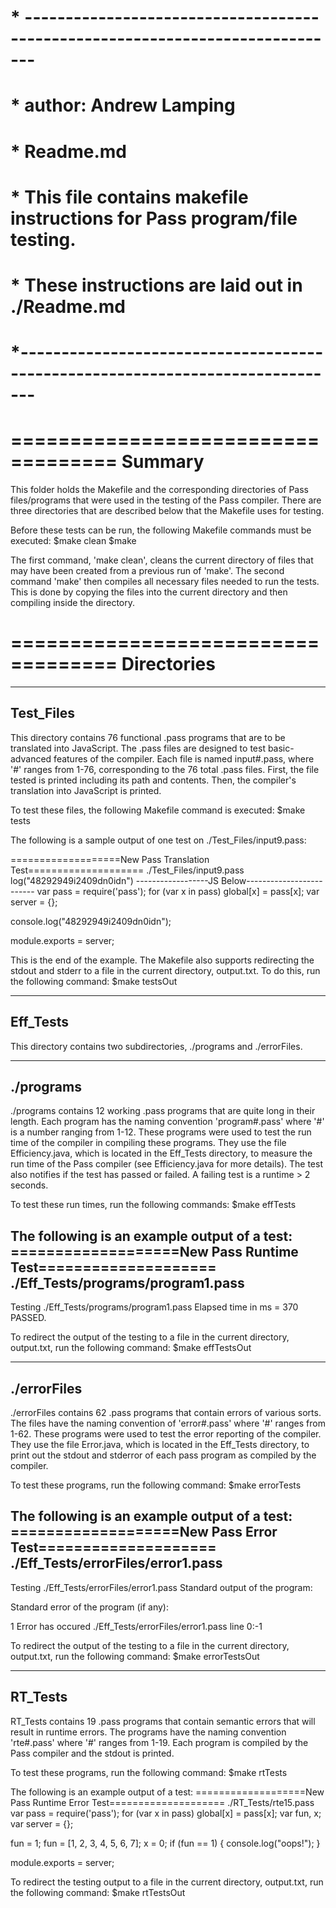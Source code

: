 # * ----------------------------------------------------------------------------- #
# * author: Andrew Lamping 								     #
# * Readme.md										     #
# * This file contains makefile instructions for Pass program/file testing.	     #
# * These instructions are laid out in ./Readme.md			            #
# *------------------------------------------------------------------------------ #

===================================
Summary
===================================
This folder holds the Makefile and the corresponding directories of Pass files/programs that were used in the testing
of the Pass compiler. There are three directories that are described below that the Makefile uses for testing.

Before these tests can be run, the following Makefile commands must be executed:
$make clean
$make

The first command, 'make clean', cleans the current directory of files that may have been created from a previous run
of 'make'. The second command 'make' then compiles all necessary files needed to run the tests. This is done by copying
the files into the current directory and then compiling inside the directory.

===================================
Directories
===================================

-----------------------------------
Test_Files
-----------------------------------
This directory contains 76 functional .pass programs that are to be translated into JavaScript. 
The .pass files are designed to test basic-advanced features of the compiler.
Each file is named input#.pass, where '#' ranges from 1-76, corresponding to the 76 total .pass files.
First, the file tested is printed including its path and contents.
Then, the compiler's translation into JavaScript is printed.

To test these files, the following Makefile command is executed:
$make tests

The following is a sample output of one test on ./Test_Files/input9.pass:


===================New Pass Translation Test====================
./Test_Files/input9.pass
log("48292949i2409dn0idn")
------------------JS Below-------------------------
var pass = require('pass');
for (var x in pass)
  global[x] = pass[x];
var server = {};

console.log("48292949i2409dn0idn");

module.exports = server;


This is the end of the example. The Makefile also supports redirecting the stdout and stderr to a file in the current
directory, output.txt. To do this, run the following command:
$make testsOut


-----------------------------------
Eff_Tests
-----------------------------------
This directory contains two subdirectories, ./programs and ./errorFiles. 

------
./programs
------
./programs contains 12 working .pass programs that are quite long in their length. Each program has the naming convention
'program#.pass' where '#' is a number ranging from 1-12. 
These programs were used to test the run time of the compiler in compiling these programs. They use the file Efficiency.java, 
which is located in the Eff_Tests directory, to measure the run time of the Pass compiler (see Efficiency.java for more details). 
The test also notifies if the test has passed or failed. A failing test is a runtime > 2 seconds.

To test these run times, run the following commands:
$make effTests

The following is an example output of a test:
===================New Pass Runtime Test====================
./Eff_Tests/programs/program1.pass
--------------
Testing ./Eff_Tests/programs/program1.pass
Elapsed time in ms = 370
PASSED.


To redirect the output of the testing to a file in the current directory, output.txt, run the following command:
$make effTestsOut

-----------------------------------
./errorFiles
-----------------------------------
./errorFiles contains 62 .pass programs that contain errors of various sorts. 
The files have the naming convention of 'error#.pass' where '#' ranges from 1-62.
These programs were used to test the error reporting of the compiler. They use the file Error.java, which is located
in the Eff_Tests directory, to print out the stdout and stderror of each pass program as compiled by the compiler. 

To test these programs, run the following command:
$make errorTests

The following is an example output of a test:
===================New Pass Error Test====================
./Eff_Tests/errorFiles/error1.pass
--------------
Testing ./Eff_Tests/errorFiles/error1.pass
Standard output of the program:

Standard error of the program (if any):

1 Error has occured
./Eff_Tests/errorFiles/error1.pass line 0:-1


To redirect the output of the testing to a file in the current directory, output.txt, run the following command:
$make errorTestsOut

-----------------------------------
RT_Tests
-----------------------------------
RT_Tests contains 19 .pass programs that contain semantic errors that will result in runtime errors. 
The programs have the naming convention 'rte#.pass' where '#' ranges from 1-19.
Each program is compiled by the Pass compiler and the stdout is printed.

To test these programs, run the following command:
$make rtTests

The following is an example output of a test:
===================New Pass Runtime Error Test====================
./RT_Tests/rte15.pass
var pass = require('pass');
for (var x in pass)
  global[x] = pass[x];
var fun, x;
var server = {};

fun = 1;
fun = [1, 2, 3, 4, 5, 6, 7];
x = 0;
if (fun == 1) {
  console.log("oops!");
}

module.exports = server;


To redirect the testing output to a file in the current directory, output.txt, run the following command:
$make rtTestsOut